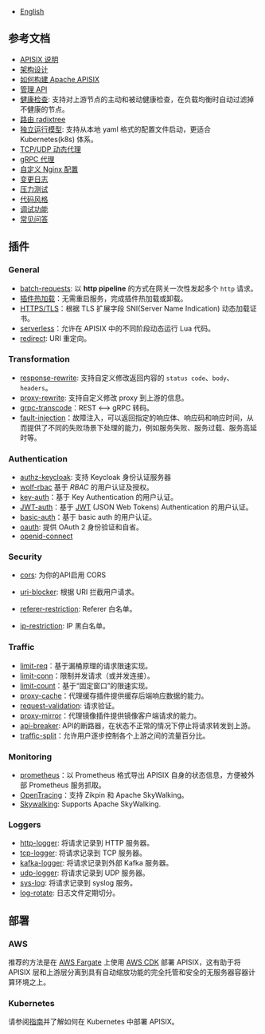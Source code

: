 <!--
#
# Licensed to the Apache Software Foundation (ASF) under one or more
# contributor license agreements.  See the NOTICE file distributed with
# this work for additional information regarding copyright ownership.
# The ASF licenses this file to You under the Apache License, Version 2.0
# (the "License"); you may not use this file except in compliance with
# the License.  You may obtain a copy of the License at
#
#     http://www.apache.org/licenses/LICENSE-2.0
#
# Unless required by applicable law or agreed to in writing, software
# distributed under the License is distributed on an "AS IS" BASIS,
# WITHOUT WARRANTIES OR CONDITIONS OF ANY KIND, either express or implied.
# See the License for the specific language governing permissions and
# limitations under the License.
#
-->

* [English](../README.md)

## 参考文档

* [APISIX 说明](../../README_CN.md)
* [架构设计](architecture-design.md)
* [如何构建 Apache APISIX](how-to-build.md)
* [管理 API](admin-api.md)
* [健康检查](health-check.md): 支持对上游节点的主动和被动健康检查，在负载均衡时自动过滤掉不健康的节点。
* [路由 radixtree](../router-radixtree.md)
* [独立运行模型](stand-alone.md): 支持从本地 yaml 格式的配置文件启动，更适合 Kubernetes(k8s) 体系。
* [TCP/UDP 动态代理](stream-proxy.md)
* [gRPC 代理](grpc-proxy.md)
* [自定义 Nginx 配置](./customize-nginx-configuration.md)
* [变更日志](../../CHANGELOG_CN.md)
* [压力测试](benchmark.md)
* [代码风格](../../CODE_STYLE_CN.md)
* [调试功能](./debug-function.md)
* [常见问答](../../FAQ_CN.md)

## 插件

### General

* [batch-requests](plugins/batch-requests.md): 以 **http pipeline** 的方式在网关一次性发起多个 `http` 请求。
* [插件热加载](plugins.md)：无需重启服务，完成插件热加载或卸载。
* [HTTPS/TLS](https.md)：根据 TLS 扩展字段 SNI(Server Name Indication) 动态加载证书。
* [serverless](plugins/serverless.md)：允许在 APISIX 中的不同阶段动态运行 Lua 代码。
* [redirect](plugins/redirect.md): URI 重定向。

### Transformation

* [response-rewrite](plugins/response-rewrite.md): 支持自定义修改返回内容的 `status code`、`body`、`headers`。
* [proxy-rewrite](plugins/proxy-rewrite.md): 支持自定义修改 proxy 到上游的信息。
* [grpc-transcode](plugins/grpc-transcode.md)：REST <--> gRPC 转码。
* [fault-injection](plugins/fault-injection.md)：故障注入，可以返回指定的响应体、响应码和响应时间，从而提供了不同的失败场景下处理的能力，例如服务失败、服务过载、服务高延时等。

### Authentication

* [authz-keycloak](plugins/authz-keycloak.md): 支持 Keycloak 身份认证服务器
* [wolf-rbac](plugins/wolf-rbac.md) 基于 *RBAC* 的用户认证及授权。
* [key-auth](plugins/key-auth.md)：基于 Key Authentication 的用户认证。
* [JWT-auth](plugins/jwt-auth.md)：基于 [JWT](https://jwt.io/) (JSON Web Tokens) Authentication 的用户认证。
* [basic-auth](plugins/basic-auth.md)：基于 basic auth 的用户认证。
* [oauth](plugins/openid-connect.md): 提供 OAuth 2 身份验证和自省。
* [openid-connect](plugins/openid-connect.md)

### Security

* [cors](plugins/cors.md): 为你的API启用 CORS
* [uri-blocker](plugins/uri-blocker.md): 根据 URI 拦截用户请求。

* [referer-restriction](plugins/referer-restriction.md): Referer 白名单。
* [ip-restriction](plugins/ip-restriction.md): IP 黑白名单。

### Traffic

* [limit-req](plugins/limit-req.md)：基于漏桶原理的请求限速实现。
* [limit-conn](plugins/limit-conn.md)：限制并发请求（或并发连接）。
* [limit-count](plugins/limit-count.md)：基于“固定窗口”的限速实现。
* [proxy-cache](plugins/proxy-cache.md)：代理缓存插件提供缓存后端响应数据的能力。
* [request-validation](plugins/request-validation.md): 请求验证。
* [proxy-mirror](plugins/proxy-mirror.md)：代理镜像插件提供镜像客户端请求的能力。
* [api-breaker](plugins/api-breaker.md): API的断路器，在状态不正常的情况下停止将请求转发到上游。
* [traffic-split](plugins/traffic-split.md)：允许用户逐步控制各个上游之间的流量百分比。

### Monitoring

* [prometheus](plugins/prometheus.md)：以 Prometheus 格式导出 APISIX 自身的状态信息，方便被外部 Prometheus 服务抓取。
* [OpenTracing](plugins/zipkin.md)：支持 Zikpin 和 Apache SkyWalking。
* [Skywalking](plugins/skywalking.md): Supports Apache SkyWalking.

### Loggers

* [http-logger](plugins/http-logger.md): 将请求记录到 HTTP 服务器。
* [tcp-logger](plugins/tcp-logger.md): 将请求记录到 TCP 服务器。
* [kafka-logger](plugins/kafka-logger.md): 将请求记录到外部 Kafka 服务器。
* [udp-logger](plugins/udp-logger.md): 将请求记录到 UDP 服务器。
* [sys-log](plugins/syslog.md): 将请求记录到 syslog 服务。
* [log-rotate](plugins/log-rotate.md): 日志文件定期切分。

## 部署

### AWS

推荐的方法是在 [AWS Fargate](https://aws.amazon.com/fargate/) 上使用  [AWS CDK](https://aws.amazon.com/cdk/) 部署 APISIX，这有助于将 APISIX 层和上游层分离到具有自动缩放功能的完全托管和安全的无服务器容器计算环境之上。

### Kubernetes

请参阅[指南](../../kubernetes/README.md)并了解如何在 Kubernetes 中部署 APISIX。
